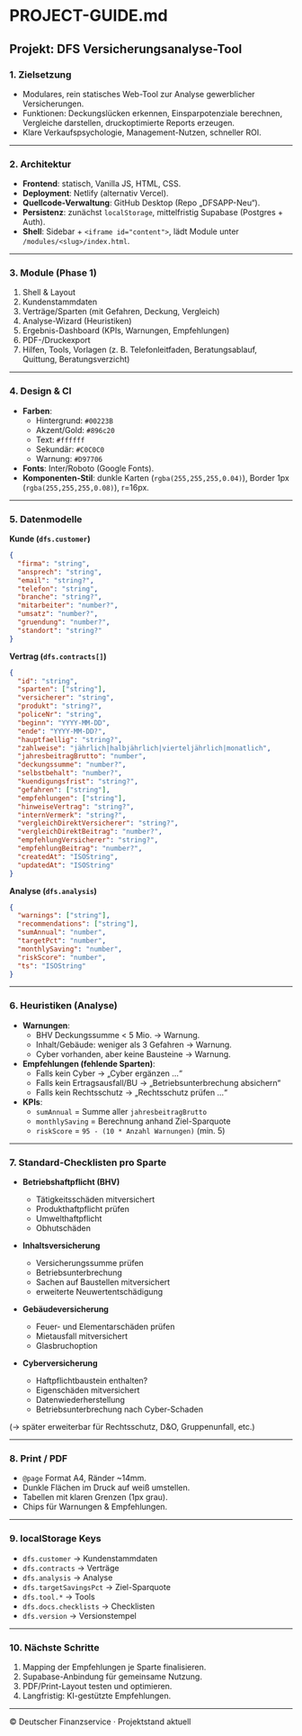 
# PROJECT-GUIDE.md

## Projekt: DFS Versicherungsanalyse-Tool

### 1. Zielsetzung
- Modulares, rein statisches Web-Tool zur Analyse gewerblicher Versicherungen.
- Funktionen: Deckungslücken erkennen, Einsparpotenziale berechnen, Vergleiche darstellen, druckoptimierte Reports erzeugen.
- Klare Verkaufspsychologie, Management-Nutzen, schneller ROI.

---

### 2. Architektur
- **Frontend**: statisch, Vanilla JS, HTML, CSS.
- **Deployment**: Netlify (alternativ Vercel).
- **Quellcode-Verwaltung**: GitHub Desktop (Repo „DFSAPP-Neu“).
- **Persistenz**: zunächst `localStorage`, mittelfristig Supabase (Postgres + Auth).
- **Shell**: Sidebar + `<iframe id="content">`, lädt Module unter `/modules/<slug>/index.html`.

---

### 3. Module (Phase 1)
1. Shell & Layout
2. Kundenstammdaten
3. Verträge/Sparten (mit Gefahren, Deckung, Vergleich)
4. Analyse-Wizard (Heuristiken)
5. Ergebnis-Dashboard (KPIs, Warnungen, Empfehlungen)
6. PDF-/Druckexport
7. Hilfen, Tools, Vorlagen (z. B. Telefonleitfaden, Beratungsablauf, Quittung, Beratungsverzicht)

---

### 4. Design & CI
- **Farben**:  
  - Hintergrund: `#00223B`  
  - Akzent/Gold: `#896c20`  
  - Text: `#ffffff`  
  - Sekundär: `#C0C0C0`  
  - Warnung: `#D97706`
- **Fonts**: Inter/Roboto (Google Fonts).
- **Komponenten-Stil**: dunkle Karten (`rgba(255,255,255,0.04)`), Border 1px (`rgba(255,255,255,0.08)`), r=16px.

---

### 5. Datenmodelle
**Kunde (`dfs.customer`)**
```json
{
  "firma": "string",
  "ansprech": "string",
  "email": "string?",
  "telefon": "string",
  "branche": "string?",
  "mitarbeiter": "number?",
  "umsatz": "number?",
  "gruendung": "number?",
  "standort": "string?"
}
```

**Vertrag (`dfs.contracts[]`)**
```json
{
  "id": "string",
  "sparten": ["string"],
  "versicherer": "string",
  "produkt": "string?",
  "policeNr": "string",
  "beginn": "YYYY-MM-DD",
  "ende": "YYYY-MM-DD?",
  "hauptfaellig": "string?",
  "zahlweise": "jährlich|halbjährlich|vierteljährlich|monatlich",
  "jahresbeitragBrutto": "number",
  "deckungssumme": "number?",
  "selbstbehalt": "number?",
  "kuendigungsfrist": "string?",
  "gefahren": ["string"],
  "empfehlungen": ["string"],
  "hinweiseVertrag": "string?",
  "internVermerk": "string?",
  "vergleichDirektVersicherer": "string?",
  "vergleichDirektBeitrag": "number?",
  "empfehlungVersicherer": "string?",
  "empfehlungBeitrag": "number?",
  "createdAt": "ISOString",
  "updatedAt": "ISOString"
}
```

**Analyse (`dfs.analysis`)**
```json
{
  "warnings": ["string"],
  "recommendations": ["string"],
  "sumAnnual": "number",
  "targetPct": "number",
  "monthlySaving": "number",
  "riskScore": "number",
  "ts": "ISOString"
}
```

---

### 6. Heuristiken (Analyse)
- **Warnungen**:
  - BHV Deckungssumme < 5 Mio. → Warnung.
  - Inhalt/Gebäude: weniger als 3 Gefahren → Warnung.
  - Cyber vorhanden, aber keine Bausteine → Warnung.
- **Empfehlungen (fehlende Sparten)**:
  - Falls kein Cyber → „Cyber ergänzen …“
  - Falls kein Ertragsausfall/BU → „Betriebsunterbrechung absichern“
  - Falls kein Rechtsschutz → „Rechtsschutz prüfen …“
- **KPIs**:
  - `sumAnnual` = Summe aller `jahresbeitragBrutto`
  - `monthlySaving` = Berechnung anhand Ziel-Sparquote
  - `riskScore` = `95 - (10 * Anzahl Warnungen)` (min. 5)

---

### 7. Standard-Checklisten pro Sparte
- **Betriebshaftpflicht (BHV)**  
  - Tätigkeitsschäden mitversichert  
  - Produkthaftpflicht prüfen  
  - Umwelthaftpflicht  
  - Obhutschäden  

- **Inhaltsversicherung**  
  - Versicherungssumme prüfen  
  - Betriebsunterbrechung  
  - Sachen auf Baustellen mitversichert  
  - erweiterte Neuwertentschädigung  

- **Gebäudeversicherung**  
  - Feuer- und Elementarschäden prüfen  
  - Mietausfall mitversichert  
  - Glasbruchoption  

- **Cyberversicherung**  
  - Haftpflichtbaustein enthalten?  
  - Eigenschäden mitversichert  
  - Datenwiederherstellung  
  - Betriebsunterbrechung nach Cyber-Schaden  

(→ später erweiterbar für Rechtsschutz, D&O, Gruppenunfall, etc.)

---

### 8. Print / PDF
- `@page` Format A4, Ränder ~14mm.  
- Dunkle Flächen im Druck auf weiß umstellen.  
- Tabellen mit klaren Grenzen (1px grau).  
- Chips für Warnungen & Empfehlungen.

---

### 9. localStorage Keys
- `dfs.customer` → Kundenstammdaten  
- `dfs.contracts` → Verträge  
- `dfs.analysis` → Analyse  
- `dfs.targetSavingsPct` → Ziel-Sparquote  
- `dfs.tool.*` → Tools  
- `dfs.docs.checklists` → Checklisten  
- `dfs.version` → Versionstempel

---

### 10. Nächste Schritte
1. Mapping der Empfehlungen je Sparte finalisieren.  
2. Supabase-Anbindung für gemeinsame Nutzung.  
3. PDF/Print-Layout testen und optimieren.  
4. Langfristig: KI-gestützte Empfehlungen.  

---

© Deutscher Finanzservice · Projektstand aktuell
